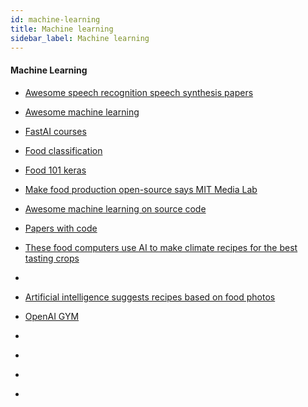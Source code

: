 ```yaml
---
id: machine-learning
title: Machine learning
sidebar_label: Machine learning
---
```



#### Machine Learning
- [Awesome speech recognition speech synthesis papers](https://github.com/zzw922cn/awesome-speech-recognition-speech-synthesis-papers)
- [Awesome machine learning](https://github.com/josephmisiti/awesome-machine-learning)
- [FastAI courses](https://github.com/fastai/courses)
- [Food classification](https://github.com/topics/food-classification)
- [Food 101 keras](https://github.com/stratospark/food-101-keras)
- [Make food production open-source says MIT Media Lab](https://www.techworld.com/apps-wearables/make-food-production-open-source-says-mit-media-lab-3655322/)
- [Awesome machine learning on source code](https://github.com/src-d/awesome-machine-learning-on-source-code)
- [Papers with code](https://www.producthunt.com/posts/papers-with-code)
- [These food computers use AI to make climate recipes for the best tasting crops](https://www.fastcompany.com/40419891/these-food-computers-use-ai-to-make-climate-recipes-for-the-best-tasting-crops)
- [](http://im2recipe.csail.mit.edu/)
- [Artificial intelligence suggests recipes based on food photos](http://news.mit.edu/2017/artificial-intelligence-suggests-recipes-based-on-food-photos-0720)
- [OpenAI GYM](https://github.com/openai/gym)

- [](https://www.google.com.ua/search?safe=active&q=food+image+recognition+with+deep+convolutional+features&sa=X&ved=0ahUKEwig3t-ryP7YAhXO26QKHTmgAIkQ1QIIhgEoAQ)
- [](https://www.google.com.ua/search?safe=active&q=food+101+dataset&sa=X&ved=0ahUKEwig3t-ryP7YAhXO26QKHTmgAIkQ1QIIiQEoBA)
- [](https://www.google.com.ua/search?safe=active&q=food+recognition+api&sa=X&ved=0ahUKEwig3t-ryP7YAhXO26QKHTmgAIkQ1QIIiwEoBg)
- [](https://www.google.com.ua/search?safe=active&q=food+classification+deep+learning&sa=X&ved=0ahUKEwig3t-ryP7YAhXO26QKHTmgAIkQ1QIIhQEoAA&biw=1229&bih=597)
